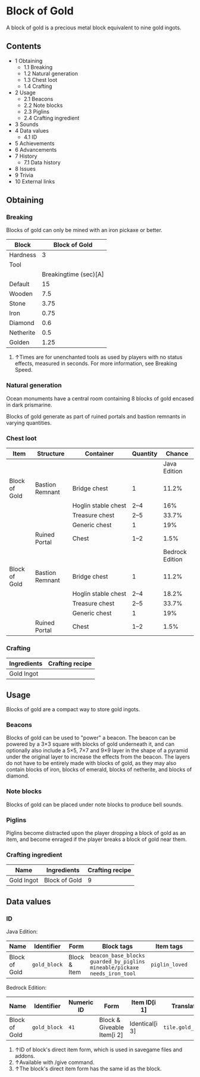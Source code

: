 # Block of Gold
A block of gold is a precious metal block equivalent to nine gold ingots.

## Contents
- 1 Obtaining
	- 1.1 Breaking
	- 1.2 Natural generation
	- 1.3 Chest loot
	- 1.4 Crafting
- 2 Usage
	- 2.1 Beacons
	- 2.2 Note blocks
	- 2.3 Piglins
	- 2.4 Crafting ingredient
- 3 Sounds
- 4 Data values
	- 4.1 ID
- 5 Achievements
- 6 Advancements
- 7 History
	- 7.1 Data history
- 8 Issues
- 9 Trivia
- 10 External links

## Obtaining
### Breaking
Blocks of gold can only be mined with an iron pickaxe or better.

| Block     | Block of Gold         |
|-----------|-----------------------|
| Hardness  | 3                     |
| Tool      |                       |
|           | Breakingtime (sec)[A] |
| Default   | 15                    |
| Wooden    | 7.5                   |
| Stone     | 3.75                  |
| Iron      | 0.75                  |
| Diamond   | 0.6                   |
| Netherite | 0.5                   |
| Golden    | 1.25                  |

1. ↑Times are for unenchanted tools as used by players with no status effects, measured in seconds. For more information, see Breaking Speed.

### Natural generation
Ocean monuments have a central room containing 8 blocks of gold encased in dark prismarine.

Blocks of gold generate as part of ruined portals and bastion remnants in varying quantities.


### Chest loot
| Item          | Structure       | Container           | Quantity | Chance          |
|---------------|-----------------|---------------------|----------|-----------------|
|               |                 |                     |          | Java Edition    |
| Block of Gold | Bastion Remnant | Bridge chest        | 1        | 11.2%           |
|               |                 | Hoglin stable chest | 2–4      | 16%             |
|               |                 | Treasure chest      | 2–5      | 33.7%           |
|               |                 | Generic chest       | 1        | 19%             |
|               | Ruined Portal   | Chest               | 1–2      | 1.5%            |
|               |                 |                     |          | Bedrock Edition |
| Block of Gold | Bastion Remnant | Bridge chest        | 1        | 11.2%           |
|               |                 | Hoglin stable chest | 2–4      | 18.2%           |
|               |                 | Treasure chest      | 2–5      | 33.7%           |
|               |                 | Generic chest       | 1        | 19%             |
|               | Ruined Portal   | Chest               | 1–2      | 1.5%            |

### Crafting
| Ingredients | Crafting recipe |
|-------------|-----------------|
| Gold Ingot  |                 |

## Usage
Blocks of gold are a compact way to store gold ingots.

### Beacons
Blocks of gold can be used to "power" a beacon. The beacon can be powered by a 3×3 square with blocks of gold underneath it, and can optionally also include a 5×5, 7×7 and 9×9 layer in the shape of a pyramid under the original layer to increase the effects from the beacon. The layers do not have to be entirely made with blocks of gold, as they may also contain blocks of iron, blocks of emerald, blocks of netherite, and blocks of diamond.

### Note blocks
Blocks of gold can be placed under note blocks to produce bell sounds.

### Piglins
Piglins become distracted upon the player dropping a block of gold as an item, and become enraged if the player breaks a block of gold near them.

### Crafting ingredient
| Name       | Ingredients   | Crafting recipe |
|------------|---------------|-----------------|
| Gold Ingot | Block of Gold | 9               |

## Data values
### ID
Java Edition:

| Name          | Identifier   | Form         | Block tags                                                                                 | Item tags      | Translation key              |
|---------------|--------------|--------------|--------------------------------------------------------------------------------------------|----------------|------------------------------|
| Block of Gold | `gold_block` | Block & Item | `beacon_base_blocks`<br/>`guarded_by_piglins`<br/>`mineable/pickaxe`<br/>`needs_iron_tool` | `piglin_loved` | `block.minecraft.gold_block` |

Bedrock Edition:

| Name          | Identifier   | Numeric ID | Form                       | Item ID[i 1]   | Translation key        |
|---------------|--------------|------------|----------------------------|----------------|------------------------|
| Block of Gold | `gold_block` | `41`       | Block & Giveable Item[i 2] | Identical[i 3] | `tile.gold_block.name` |

1. ↑ID of block's direct item form, which is used in savegame files and addons.
2. ↑Available with /give command.
3. ↑The block's direct item form has the same id as the block.

